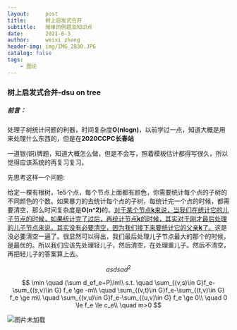 ```yaml
---
layout:     post
title:      树上启发式合并
subtitle:   简单的例题及知识点
date:       2021-6-3
author:     weixi zhang
header-img: img/IMG_2830.JPG
catalog: false
tags:
    - 图论
---
```




<h3> 树上启发式合并-dsu on tree</h3>

<h5>前言：</h5>

处理子树统计问题的利器，时间复杂度<b>O(nlogn)</b>，以前学过一点，知道大概是用来处理什么东西的，但是在<b>2020CCPC长春站</b>

一道银(铜)牌题，知道大概怎么做，但是不会写，照着模板估计都得写很久，所以觉得应该系统的再复习复习。



先思考这样一个问题:

给定一棵有根树，1e5个点，每个节点上面都有颜色，你需要统计每个点的子树的不同颜色的个数。如果暴力的去统计每个点的子树，每统计完一个点的时候，都需要清空，那么时间复杂度是<b>O(n^2)</b>的。<u>对于某个节点<b>k</b>来说，当我们在统计它的儿子节点的时候，如果统计完了过后，再统计节点<b>k</b>的时候，其实对于刚才最后处理的儿子节点来说，其实没有必要清空，因为我们接下来要统计它的父亲<b>k</b>了。</u>这是没必要清空一遍了。很显然可以得出，我们最后处理儿子节点最大的那个<!--也就是重儿子-->的时候，是最优的。所以我们应该先处理轻儿子，然后清空，在处理重儿子。然后不清空，再把轻儿子的答案算上去。

$$
asdsad^2
$$

$$
\min \quad (\sum d_ef_e+P)/m\\
s.t. \quad \sum_{(v,s)\in G}f_e-\sum_{(s,v)\in G} f_e \ge -m\\
\quad \sum_{(v,t)\in G}f_e-\sum_{(t,v)\in G} f_e \ge m\\
\quad \sum_{(v,u)\in G}f_e-\sum_{(u,v)\in G} f_e \ge 0\\
\quad 0 \le f_e \le c_e\\
\quad m>0
$$

<img src="C:\Users\Administrator\Desktop\TP\)7J42UKZ@[8(ZX`PGVH)8KB.png" alt="图片未加载" >
